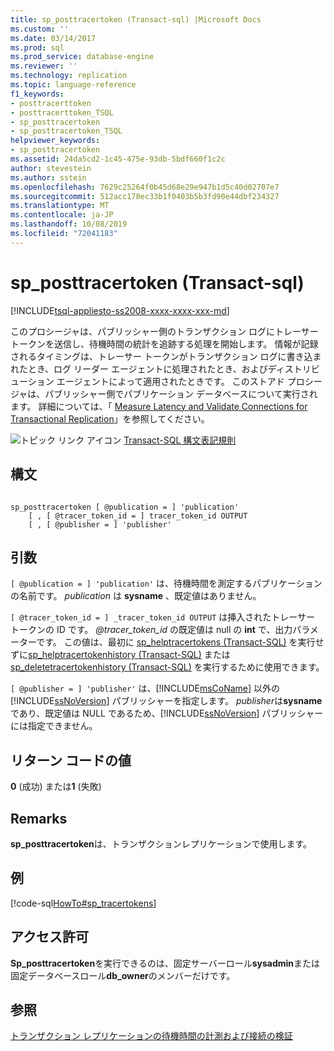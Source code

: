 ```yaml
---
title: sp_posttracertoken (Transact-sql) |Microsoft Docs
ms.custom: ''
ms.date: 03/14/2017
ms.prod: sql
ms.prod_service: database-engine
ms.reviewer: ''
ms.technology: replication
ms.topic: language-reference
f1_keywords:
- posttracerttoken
- posttracerttoken_TSQL
- sp_posttracertoken
- sp_posttracertoken_TSQL
helpviewer_keywords:
- sp_posttracertoken
ms.assetid: 24da5cd2-1c45-475e-93db-5bdf660f1c2c
author: stevestein
ms.author: sstein
ms.openlocfilehash: 7629c25264f0b45d68e29e947b1d5c40d02707e7
ms.sourcegitcommit: 512acc178ec33b1f0403b5b3fd90e44dbf234327
ms.translationtype: MT
ms.contentlocale: ja-JP
ms.lasthandoff: 10/08/2019
ms.locfileid: "72041183"
---
```

# <a name="sp_posttracertoken-transact-sql"></a>sp_posttracertoken (Transact-sql)
[!INCLUDE[tsql-appliesto-ss2008-xxxx-xxxx-xxx-md](../../includes/tsql-appliesto-ss2008-xxxx-xxxx-xxx-md.md)]

  このプロシージャは、パブリッシャー側のトランザクション ログにトレーサー トークンを送信し、待機時間の統計を追跡する処理を開始します。 情報が記録されるタイミングは、トレーサー トークンがトランザクション ログに書き込まれたとき、ログ リーダー エージェントに処理されたとき、およびディストリビューション エージェントによって適用されたときです。 このストアド プロシージャは、パブリッシャー側でパブリケーション データベースについて実行されます。 詳細については、「 [Measure Latency and Validate Connections for Transactional Replication](../../relational-databases/replication/monitor/measure-latency-and-validate-connections-for-transactional-replication.md)」を参照してください。  
  
 ![トピック リンク アイコン](../../database-engine/configure-windows/media/topic-link.gif "トピック リンク アイコン") [Transact-SQL 構文表記規則](../../t-sql/language-elements/transact-sql-syntax-conventions-transact-sql.md)  
  
## <a name="syntax"></a>構文  
  
```  
  
sp_posttracertoken [ @publication = ] 'publication'   
    [ , [ @tracer_token_id = ] tracer_token_id OUTPUT  
    [ , [ @publisher = ] 'publisher'   
```  
  
## <a name="arguments"></a>引数  
`[ @publication = ] 'publication'` は、待機時間を測定するパブリケーションの名前です。 *publication* は **sysname** 、既定値はありません。  
  
`[ @tracer_token_id = ] _tracer_token_id OUTPUT` は挿入されたトレーサー トークンの ID です。 *@tracer_token_id* の既定値は null の **int** で、出力パラメーターです。 この値は、最初に [sp_helptracertokens (Transact-SQL)](../../relational-databases/system-stored-procedures/sp-helptracertokenhistory-transact-sql.md) を実行せずに[sp_helptracertokenhistory (Transact-SQL)](../../relational-databases/system-stored-procedures/sp-deletetracertokenhistory-transact-sql.md) または [sp_deletetracertokenhistory (Transact-SQL)](../../relational-databases/system-stored-procedures/sp-helptracertokens-transact-sql.md) を実行するために使用できます。  
  
`[ @publisher = ] 'publisher'` は、[!INCLUDE[msCoName](../../includes/msconame-md.md)] 以外の [!INCLUDE[ssNoVersion](../../includes/ssnoversion-md.md)] パブリッシャーを指定します。 *publisher*は**sysname**であり、既定値は NULL であるため、[!INCLUDE[ssNoVersion](../../includes/ssnoversion-md.md)] パブリッシャーには指定できません。  
  
## <a name="return-code-values"></a>リターン コードの値  
 **0** (成功) または**1** (失敗)  
  
## <a name="remarks"></a>Remarks  
 **sp_posttracertoken**は、トランザクションレプリケーションで使用します。  
  
## <a name="example"></a>例  
 [!code-sql[HowTo#sp_tracertokens](../../relational-databases/replication/codesnippet/tsql/sp-posttracertoken-trans_1.sql)]  
  
## <a name="permissions"></a>アクセス許可  
 **Sp_posttracertoken**を実行できるのは、固定サーバーロール**sysadmin**または固定データベースロール**db_owner**のメンバーだけです。  
  
## <a name="see-also"></a>参照  
 [トランザクション レプリケーションの待機時間の計測および接続の検証](../../relational-databases/replication/monitor/measure-latency-and-validate-connections-for-transactional-replication.md)  
  
  
